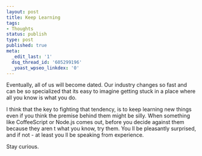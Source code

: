 ```yaml
---
layout: post
title: Keep Learning
tags:
- Thoughts
status: publish
type: post
published: true
meta:
  _edit_last: '1'
  dsq_thread_id: '605299196'
  _yoast_wpseo_linkdex: '0'
---
```

Eventually, all of us will become dated. Our industry changes so fast and can be so specialized that its easy to imagine getting stuck in a place where all you know is what you do.

I think that the key to fighting that tendency, is to keep learning new things   even if you think the premise behind them might be silly. When something like CoffeeScript or Node.js comes out, before you decide against them because they aren t what you know, try them. You ll be pleasantly surprised, and if not - at least you ll be speaking from experience.

Stay curious.
